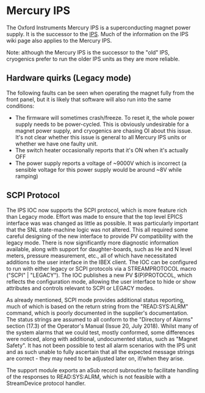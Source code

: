 # Mercury IPS

The Oxford Instruments Mercury IPS is a superconducting magnet power supply. It is the successor to the [IPS](Oxford-Instruments-IPS). Much of the information on the IPS wiki page also applies to the Mercury IPS.

Note: although the Mercury IPS is the successor to the "old" IPS, cryogenics prefer to run the older IPS units as they are more reliable.

## Hardware quirks (Legacy mode)

The following faults can be seen when operating the magnet fully from the front panel, but it is likely that software will also run into the same conditions:
  * The firmware will sometimes crash/freeze. To reset it, the whole power supply needs to be power-cycled. This is obviously undesirable for a magnet power supply, and cryogenics are chasing OI about this issue. It's not clear whether this issue is general to all Mercury IPS units or whether we have one faulty unit.
  * The switch heater occasionally reports that it's ON when it's actually OFF
  * The power supply reports a voltage of ~9000V which is incorrect (a sensible voltage for this power supply would be around ~8V while ramping)
  
## SCPI Protocol

The IPS IOC now supports the SCPI protocol, which is more feature rich than Legacy mode.
Effort was made to ensure that the top level EPICS interface was was changed as little as possible.
It was particularly important that the SNL state-machine logic was not altered.
This all required some careful designing of the new interface to provide PV compatibility with the legacy mode.
There is now significantly more diagnostic information available, along with support for daughter-boards, such as He and N level meters, pressure measurement, etc., all of which have necessitated additions to the user interface in the IBEX client.
The IOC can be configured to run with either legacy or SCPI protocols via a STREAMPROTOCOL macro ("SCPI" | "LEGACY"). The IOC publishes a new PV $(P)PROTOCOL, which reflects the configuration mode, allowing the user interface to hide or show attributes and controls relevant to SCPI or LEGACY modes.

As already mentioned, SCPI mode provides additional status reporting, much of which is based on the return string from the "READ:SYS:ALRM" command, which is poorly documented in the supplier's documentation. The status strings are assumed to all conform to the "Directory of Alarms" section (17.3) of the Operator's Manual (Issue 20, July 2018).
Whilst many of the system alarms that we could test, mostly conformed, some differences were noticed, along with additional, undocumented status, such as "Magnet Safety".
It has not been possible to test all alarm scenarios with the IPS unit and as such unable to fully ascertain that all the expected message strings are correct - they may need to be adjusted later on, if/when they arise.

The support module exports an aSub record subroutine to facilitate handling of the responses to READ:SYS:ALRM, which is not feasible with a StreamDevice protocol handler.

